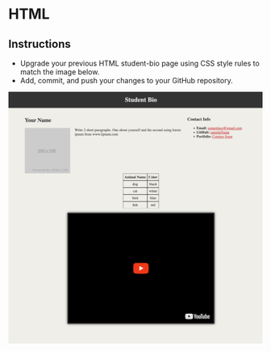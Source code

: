# HTML

## Instructions

- Upgrade your previous HTML student-bio page using CSS style rules to match the image below.
- Add, commit, and push your changes to your GitHub repository.

<img src="../student_bio_styled.png" />
